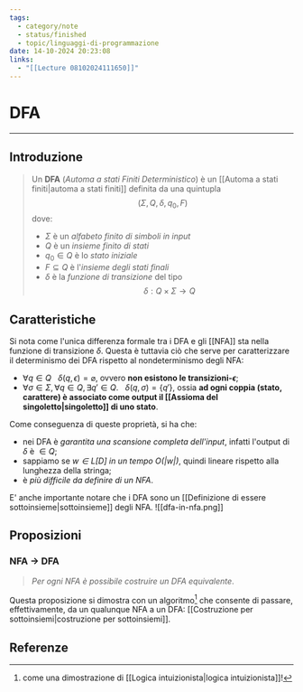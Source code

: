 ```yaml
---
tags:
  - category/note
  - status/finished
  - topic/linguaggi-di-programmazione
date: 14-10-2024 20:23:08
links:
  - "[[Lecture 08102024111650]]"
---
```

# DFA
---
## Introduzione
> Un **DFA** (_Automa a stati Finiti Deterministico_) è un [[Automa a stati finiti|automa a stati finiti]] definita da una quintupla
> $$(\Sigma, Q, \delta, q_{0}, F)$$
> dove:
> - $\Sigma$ è un _alfabeto finito di simboli in input_
> - $Q$ è un _insieme finito di stati_
> - $q_{0} \in Q$ è lo _stato iniziale_
> - $F \subseteq Q$ è l'_insieme degli stati finali_
> - $\delta$ è la _funzione di transizione_ del tipo $$\delta: Q \times \Sigma \to Q$$

## Caratteristiche
Si nota come l'unica differenza formale tra i DFA e gli [[NFA]] sta nella funzione di transizione $\delta$. Questa è tuttavia ciò che serve per caratterizzare il determinismo dei DFA rispetto al nondeterminismo degli NFA:
- $\forall q \in Q \ \ \ \delta(q, \epsilon) = \varnothing$, ovvero **non esistono le transizioni-$\epsilon$**;
- $\forall \sigma \in \Sigma, \forall q \in Q, \exists q'\in Q. \ \ \ \delta(q, \sigma) = \{q'\}$, ossia **ad ogni coppia (stato, carattere) è associato come output il [[Assioma del singoletto|singoletto]] di uno stato**.

Come conseguenza di queste proprietà, si ha che:
- nei DFA è _garantita una scansione completa dell'input_, infatti l'output di $\delta$ è $\in Q$;
- sappiamo se _$w \in L[D]$ in un tempo $O(|w|)$_, quindi lineare rispetto alla lunghezza della stringa;
- è _più difficile da definire di un NFA_.

E' anche importante notare che i DFA sono un [[Definizione di essere sottoinsieme|sottoinsieme]] degli NFA.
![[dfa-in-nfa.png]]

## Proposizioni
### NFA $\to$ DFA
> _Per ogni NFA è possibile costruire un DFA equivalente_.

Questa proposizione si dimostra con un algoritmo[^1] che consente di passare, effettivamente, da un qualunque NFA a un DFA: [[Costruzione per sottoinsiemi|costruzione per sottoinsiemi]].

## Referenze
[^1]: come una dimostrazione di [[Logica intuizionista|logica intuizionista]]!